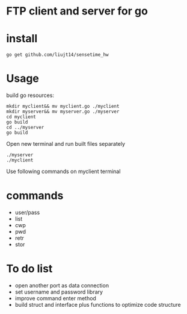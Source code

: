 # FTP client and server for go
# install
```
go get github.com/liujt14/sensetime_hw
```
# Usage
build go resources:
```
mkdir myclient&& mv myclient.go ./myclient
mkdir myserver&& mv myserver.go ./myserver
cd myclient
go build
cd ../myserver
go build
```
Open new terminal and run  built files separately 
```
./myserver
./myclient
```
Use following commands on myclient terminal 
# commands
* user/pass
* list
* cwp
* pwd
* retr
* stor 
# To do list
* open another port as data connection
* set username and password library
* improve command enter method
* build struct and interface plus functions to optimize code structure
